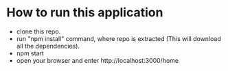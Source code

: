 # How to run this application

 * clone this repo.
 * run "npm install" command, where repo is extracted (This will download all the dependencies).
 * npm start
 * open your browser and enter http://localhost:3000/home